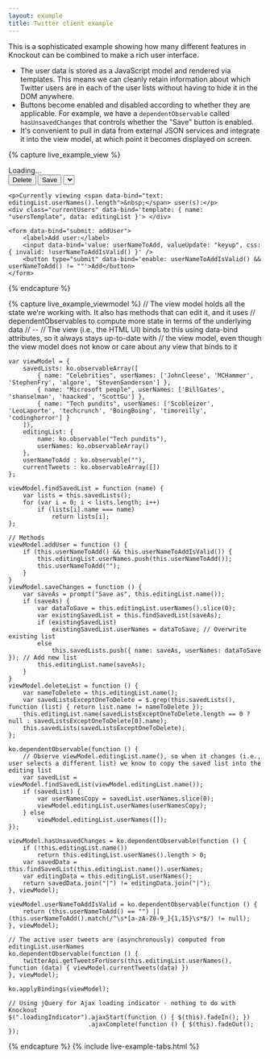 ```yaml
---
layout: example
title: Twitter client example
---
```


This is a sophisticated example showing how many different features in Knockout can be combined to make a rich user interface.

 * The user data is stored as a JavaScript model and rendered via templates. This means we can cleanly retain information about which Twitter users are in each of the user lists without having to hide it in the DOM anywhere.
 * Buttons become enabled and disabled according to whether they are applicable. For example, we have a `dependentObservable` called `hasUnsavedChanges` that controls whether the "Save" button is enabled.
 * It's convenient to pull in data from external JSON services and integrate it into the view model, at which point it becomes displayed on screen.

<link rel="Stylesheet" href="resources/twitterExample.css" />
<script type="text/javascript" src="resources/twitterApi.js"> </script>
<style type="text/css">
   .liveExample select { height: 1.7em; }
   .liveExample button { height: 2em; }
</style>

{% capture live_example_view %}
<div class="loadingIndicator">Loading...</div>
<div class="configuration">
    <div class="listChooser">
        <button data-bind='click: deleteList, enable: editingList.name'>Delete</button>
        <button data-bind='click: saveChanges, enable: hasUnsavedChanges'>Save</button>
        <select data-bind='options: savedLists, optionsValue: "name", value: editingList.name'> </select>
    </div>

    <p>Currently viewing <span data-bind="text: editingList.userNames().length">&nbsp;</span> user(s):</p>
    <div class="currentUsers" data-bind='template: { name: "usersTemplate", data: editingList }'> </div>
    
    <form data-bind="submit: addUser">
        <label>Add user:</label>
        <input data-bind='value: userNameToAdd, valueUpdate: "keyup", css: { invalid: !userNameToAddIsValid() }' />
        <button type="submit" data-bind='enable: userNameToAddIsValid() && userNameToAdd() != ""'>Add</button>
    </form>
</div>
<div class="tweets" data-bind='template: { name: "tweetsTemplate", data: currentTweets }'> </div>

<script type="text/html" id="tweetsTemplate">
    <table width="100%">
        {{'{{'}}each $data}}
            <tr>
                <td><img src="${ profile_image_url }"/></td>
                <td>
                    <a class="twitterUser" href="http://twitter.com/${ from_user }">${ from_user }</a>
                    ${ text }
                    <div class="tweetInfo">${ created_at }</div>
                </td>
            </tr>
        {{'{{'}}/each}}
    </table>
</script>

<script type="text/html" id="usersTemplate">
    <ul>
        {{'{{'}}each(i, userName) userNames()}}
            <li><button data-bind="click: function() { userNames.remove(userName) }">Remove</button> <div>${ userName }</div></li>
        {{'{{'}}/each}}
    </ul>
</script>

{% endcapture %}

{% capture live_example_viewmodel %}
    // The view model holds all the state we're working with. It also has methods that can edit it, and it uses
    // dependentObservables to compute more state in terms of the underlying data
    // --
    // The view (i.e., the HTML UI) binds to this using data-bind attributes, so it always stays up-to-date with
    // the view model, even though the view model does not know or care about any view that binds to it

    var viewModel = {
        savedLists: ko.observableArray([
            { name: "Celebrities", userNames: ['JohnCleese', 'MCHammer', 'StephenFry', 'algore', 'StevenSanderson'] },
            { name: "Microsoft people", userNames: ['BillGates', 'shanselman', 'haacked', 'ScottGu'] },
            { name: "Tech pundits", userNames: ['Scobleizer', 'LeoLaporte', 'techcrunch', 'BoingBoing', 'timoreilly', 'codinghorror'] }
        ]),
        editingList: {
            name: ko.observable("Tech pundits"),
            userNames: ko.observableArray()
        },
        userNameToAdd : ko.observable(""),
        currentTweets : ko.observableArray([])
    };

    viewModel.findSavedList = function (name) {
        var lists = this.savedLists();
        for (var i = 0; i < lists.length; i++)
            if (lists[i].name === name)
                return lists[i];
    };

    // Methods
    viewModel.addUser = function () {
        if (this.userNameToAdd() && this.userNameToAddIsValid()) {
            this.editingList.userNames.push(this.userNameToAdd());
            this.userNameToAdd("");
        }
    }
    viewModel.saveChanges = function () {
        var saveAs = prompt("Save as", this.editingList.name());
        if (saveAs) {
            var dataToSave = this.editingList.userNames().slice(0);
            var existingSavedList = this.findSavedList(saveAs);
            if (existingSavedList)
                existingSavedList.userNames = dataToSave; // Overwrite existing list
            else
                this.savedLists.push({ name: saveAs, userNames: dataToSave }); // Add new list
            this.editingList.name(saveAs);
        }
    }
    viewModel.deleteList = function () {
        var nameToDelete = this.editingList.name();
        var savedListsExceptOneToDelete = $.grep(this.savedLists(), function (list) { return list.name != nameToDelete });
        this.editingList.name(savedListsExceptOneToDelete.length == 0 ? null : savedListsExceptOneToDelete[0].name);
        this.savedLists(savedListsExceptOneToDelete);
    };

    ko.dependentObservable(function () {
        // Observe viewModel.editingList.name(), so when it changes (i.e., user selects a different list) we know to copy the saved list into the editing list
        var savedList = viewModel.findSavedList(viewModel.editingList.name());
        if (savedList) {
            var userNamesCopy = savedList.userNames.slice(0);
            viewModel.editingList.userNames(userNamesCopy);
        } else
            viewModel.editingList.userNames([]);
    });

    viewModel.hasUnsavedChanges = ko.dependentObservable(function () {
        if (!this.editingList.name())
            return this.editingList.userNames().length > 0;
        var savedData = this.findSavedList(this.editingList.name()).userNames;
        var editingData = this.editingList.userNames();
        return savedData.join("|") != editingData.join("|");
    }, viewModel);

    viewModel.userNameToAddIsValid = ko.dependentObservable(function () {
        return (this.userNameToAdd() == "") || (this.userNameToAdd().match(/^\s*[a-zA-Z0-9_]{1,15}\s*$/) != null);
    }, viewModel);

    // The active user tweets are (asynchronously) computed from editingList.userNames
    ko.dependentObservable(function () {
        twitterApi.getTweetsForUsers(this.editingList.userNames(), function (data) { viewModel.currentTweets(data) })
    }, viewModel);

    ko.applyBindings(viewModel);

	// Using jQuery for Ajax loading indicator - nothing to do with Knockout
    $(".loadingIndicator").ajaxStart(function () { $(this).fadeIn(); })      
                          .ajaxComplete(function () { $(this).fadeOut(); }); 
{% endcapture %}
{% include live-example-tabs.html %}